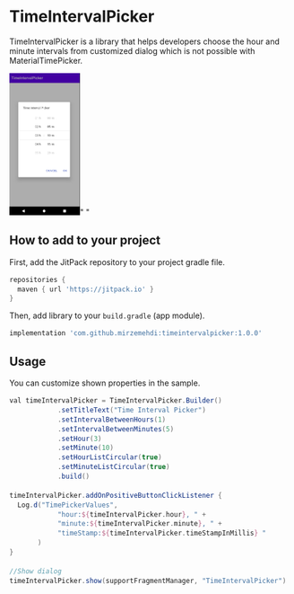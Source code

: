 # TimeIntervalPicker

TimeIntervalPicker is a library that helps developers choose the hour and minute intervals from customized dialog which is not possible with MaterialTimePicker.

<img src="sample/src/main/res/drawable/timeintervalpicker.png" alt="screenshot" height="30%" width="25%">"  "


## How to add to your project

First, add the JitPack repository to your project gradle file.  

```groovy
repositories {
  maven { url 'https://jitpack.io' }
}
```
Then, add library to your `build.gradle` (app module).

```groovy
implementation 'com.github.mirzemehdi:timeintervalpicker:1.0.0'
```

## Usage
You can customize shown properties in the sample.

```groovy
val timeIntervalPicker = TimeIntervalPicker.Builder()
            .setTitleText("Time Interval Picker")
            .setIntervalBetweenHours(1)
            .setIntervalBetweenMinutes(5)
            .setHour(3)
            .setMinute(10)
            .setHourListCircular(true)
            .setMinuteListCircular(true)
            .build()

timeIntervalPicker.addOnPositiveButtonClickListener {
  Log.d("TimePickerValues",
            "hour:${timeIntervalPicker.hour}, " +
            "minute:${timeIntervalPicker.minute}, " +
            "timeStamp:${timeIntervalPicker.timeStampInMillis} "
       )
}

//Show dialog
timeIntervalPicker.show(supportFragmentManager, "TimeIntervalPicker")
       
```
